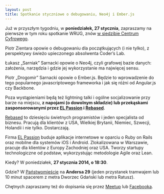 ```yaml
---
layout: post
title: Spotkanie styczniowe o debugowaniu, Neo4j i Ember.js
---
```


Już w przyszłym tygodniu, w **poniedziałek, 27 stycznia**, zapraszamy
na pierwsze w tym roku spotkanie WRUG, znów [w siedzibie
Centrum Cyfrowego](http://panstwomiasto.pl).

Piotr Zientara opowie o debugowaniu dla początkujących (i nie
tylko), z perspektywy świeżo upieczonego absolwenta Coder’s Lab.

Łukasz „Sarniak” Sarnacki opowie o Neo4j, czyli grafowej bazie danych:
założenia, narzędzia i gdzie jej wykorzystanie ma najwięcej sensu.

Piotr „Drogomir” Sarnacki opowie o Ember.js. Będzie
to wprowadzenie do tego popularnego javascriptowego
frameworka i jak się różni od Angular.js czy Backbone.

Poza wystąpieniami będą też lightning talki i ogólne
socjalizowanie przy barze na miejscu, **z napojami (o
dowolnym składzie) lub przekąskami zasponsorowanymi przez
[EL Passion](http://www.elpassion.com) i [Rebased](http://rebased.pl)**.

[Rebased](http://rebased.pl) to dziesięciu świetnych programistów
i jeden specjalista od biznesu. Pracują dla klientów z USA, Wielkiej
Brytanii, Niemiec, Szwecji, Holandii i nie tylko. Dostarczają.

Firma [EL Passion](http://www.elpassion.com) buduje aplikacje
internetowe w oparciu o Ruby on Rails oraz mobilne dla systemów
iOS i Android. Zlokalizowana w Warszawie, pracuje dla klientów
z Europy Zachodniej oraz USA. Tworzy startupy technologiczne od
podstaw, wykorzystując metodologie Agile oraz Lean.

Kiedy? W poniedziałek, **27 stycznia 2014, o 18:30**.

Gdzie? W [Państwomieście](http://panstwomiasto.pl) na
**Andersa 29** (jeden przystanek tramwajem lub 10 minut
spacerem z metra Dworzec Gdański lub metra Ratusz).

Chętnych zapraszamy też do dopisania się przez
[Meetup](http://www.meetup.com/Warsaw-Ruby-Users-Group-WRUG/events/160049022/)
lub [Facebooka](https://www.facebook.com/events/588571231212241/).
